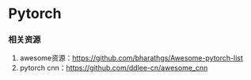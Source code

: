 # Pytorch

### 相关资源

1. awesome资源：https://github.com/bharathgs/Awesome-pytorch-list
2. pytorch cnn：https://github.com/ddlee-cn/awesome_cnn
